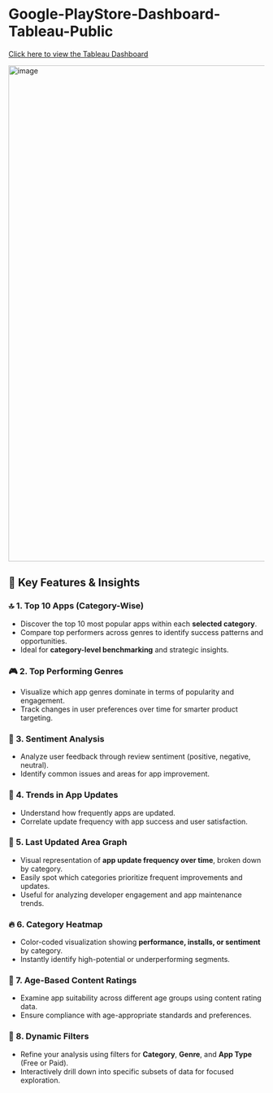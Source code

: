 # Google-PlayStore-Dashboard-Tableau-Public

[Click here to view the Tableau Dashboard](https://public.tableau.com/app/profile/sundus.firdous/viz/Google_Play_Store_Dashboard_17541297124650/Dashboard)

<img width="1920" height="976" alt="image" src="https://github.com/user-attachments/assets/92322754-9b81-4d23-986b-e23ae0828f06" />


## 🌟 Key Features & Insights

### 🔝 1. **Top 10 Apps (Category-Wise)**

* Discover the top 10 most popular apps within each **selected category**.
* Compare top performers across genres to identify success patterns and opportunities.
* Ideal for **category-level benchmarking** and strategic insights.

### 🎮 2. **Top Performing Genres**

* Visualize which app genres dominate in terms of popularity and engagement.
* Track changes in user preferences over time for smarter product targeting.

### 💬 3. **Sentiment Analysis**

* Analyze user feedback through review sentiment (positive, negative, neutral).
* Identify common issues and areas for app improvement.

### 🔁 4. **Trends in App Updates**

* Understand how frequently apps are updated.
* Correlate update frequency with app success and user satisfaction.

### 📅 5. **Last Updated Area Graph**

* Visual representation of **app update frequency over time**, broken down by category.
* Easily spot which categories prioritize frequent improvements and updates.
* Useful for analyzing developer engagement and app maintenance trends.

### 🔥 6. **Category Heatmap**

* Color-coded visualization showing **performance, installs, or sentiment** by category.
* Instantly identify high-potential or underperforming segments.

### 👶 7. **Age-Based Content Ratings**

* Examine app suitability across different age groups using content rating data.
* Ensure compliance with age-appropriate standards and preferences.

### 🧩 8. **Dynamic Filters**

* Refine your analysis using filters for **Category**, **Genre**, and **App Type** (Free or Paid).
* Interactively drill down into specific subsets of data for focused exploration.
